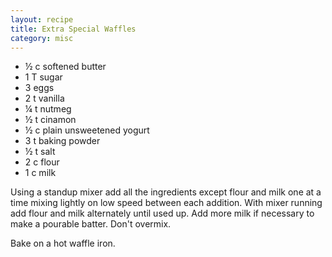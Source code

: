 ```yaml
---
layout: recipe
title: Extra Special Waffles
category: misc
---
```

- ½ c softened butter
- 1 T sugar 
- 3 eggs
- 2 t vanilla
- ¼ t nutmeg
- ½ t cinamon
- ½ c plain unsweetened yogurt
- 3 t baking powder
- ½ t salt
- 2 c flour
- 1 c milk

Using a standup mixer add all the ingredients except flour and milk one at a time mixing lightly on low speed between each addition. With mixer running add flour and milk alternately until used up. Add more milk if necessary to make a pourable batter. Don't overmix. 

Bake on a hot waffle iron.

